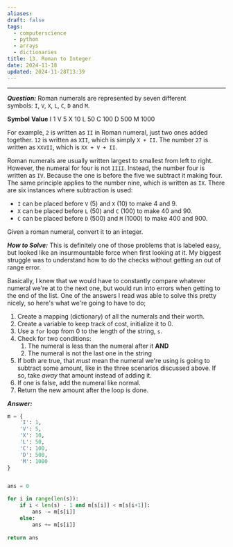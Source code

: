 ```yaml
---
aliases: 
draft: false
tags:
  - computerscience
  - python
  - arrays
  - dictionaries
title: 13. Roman to Integer
date: 2024-11-18
updated: 2024-11-28T13:39
---
```


-------------------------------------------------------------------------------

***Question:*** Roman numerals are represented by seven different symbols: `I`, `V`, `X`, `L`, `C`, `D` and `M`.

**Symbol**       **Value**
I             1
V             5
X             10
L             50
C             100
D             500
M             1000

For example, `2` is written as `II` in Roman numeral, just two ones added together. `12` is written as `XII`, which is simply `X + II`. The number `27` is written as `XXVII`, which is `XX + V + II`.

Roman numerals are usually written largest to smallest from left to right. However, the numeral for four is not `IIII`. Instead, the number four is written as `IV`. Because the one is before the five we subtract it making four. The same principle applies to the number nine, which is written as `IX`. There are six instances where subtraction is used:

- `I` can be placed before `V` (5) and `X` (10) to make 4 and 9. 
- `X` can be placed before `L` (50) and `C` (100) to make 40 and 90. 
- `C` can be placed before `D` (500) and `M` (1000) to make 400 and 900.

Given a roman numeral, convert it to an integer.

***How to Solve:*** This is definitely one of those problems that is labeled easy, but looked like an insurmountable force when first looking at it. My biggest struggle was to understand how to do the checks without getting an out of range error.

Basically, I knew that we would have to constantly compare whatever numeral we're at to the next one, but would run into errors when getting to the end of the list. One of the answers I read was able to solve this pretty nicely, so here's what we're going to have to do;

1. Create a mapping (dictionary) of all the numerals and their worth.
2. Create a variable to keep track of cost, initialize it to 0.
3. Use a `for` loop from 0 to the length of the string, `s`.
4. Check for two conditions: 
	1. The numeral is less than the numeral after it **AND**
	2. The numeral is not the last one in the string
5. If both are true, that *must* mean the numeral we're using is going to subtract some amount, like in the three scenarios discussed above. If so, take *away* that amount instead of adding it.
6. If one is false, add the numeral like normal.
7. Return the new amount after the loop is done.

***Answer:***

```python
m = {
	'I': 1,
	'V': 5,
	'X': 10,
	'L': 50,
	'C': 100,
	'D': 500,
	'M': 1000
}


ans = 0

for i in range(len(s)):
	if i < len(s) - 1 and m[s[i]] < m[s[i+1]]:
		ans -= m[s[i]]
	else:
		ans += m[s[i]]
		
return ans
```

